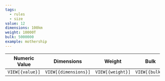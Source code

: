 ```yaml
---
tags:
  - rules
  - size
value: 12
dimensions: 100km
weight: 10000T
bulk: 5000000
example: mothership
---
```

|  Numeric Value  |      Dimensions      |      Weight      |      Bulk      |      Example      |
| :-------------: | :------------------: | :--------------: | :------------: | :---------------: |
| `VIEW[{value}]` | `VIEW[{dimensions}]` | `VIEW[{weight}]` | `VIEW[{bulk}]` | `VIEW[{example}]` |
